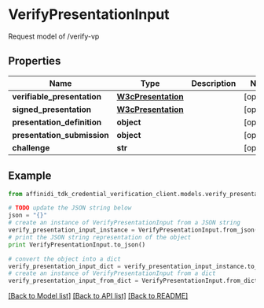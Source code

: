 # VerifyPresentationInput

Request model of /verify-vp

## Properties

| Name                        | Type                                      | Description | Notes      |
| --------------------------- | ----------------------------------------- | ----------- | ---------- |
| **verifiable_presentation** | [**W3cPresentation**](W3cPresentation.md) |             | [optional] |
| **signed_presentation**     | [**W3cPresentation**](W3cPresentation.md) |             | [optional] |
| **presentation_definition** | **object**                                |             | [optional] |
| **presentation_submission** | **object**                                |             | [optional] |
| **challenge**               | **str**                                   |             | [optional] |

## Example

```python
from affinidi_tdk_credential_verification_client.models.verify_presentation_input import VerifyPresentationInput

# TODO update the JSON string below
json = "{}"
# create an instance of VerifyPresentationInput from a JSON string
verify_presentation_input_instance = VerifyPresentationInput.from_json(json)
# print the JSON string representation of the object
print VerifyPresentationInput.to_json()

# convert the object into a dict
verify_presentation_input_dict = verify_presentation_input_instance.to_dict()
# create an instance of VerifyPresentationInput from a dict
verify_presentation_input_from_dict = VerifyPresentationInput.from_dict(verify_presentation_input_dict)
```

[[Back to Model list]](../README.md#documentation-for-models) [[Back to API list]](../README.md#documentation-for-api-endpoints) [[Back to README]](../README.md)
